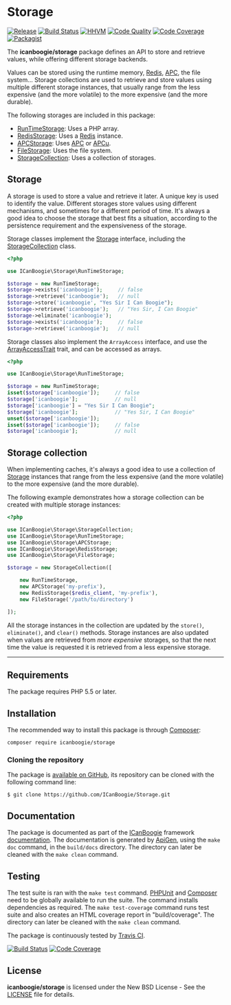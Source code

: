 # Storage

[![Release](https://img.shields.io/packagist/v/icanboogie/storage.svg)](https://github.com/ICanBoogie/Storage/releases)
[![Build Status](https://img.shields.io/travis/ICanBoogie/Storage/master.svg)](http://travis-ci.org/ICanBoogie/Storage)
[![HHVM](https://img.shields.io/hhvm/icanboogie/storage.svg)](http://hhvm.h4cc.de/package/icanboogie/storage)
[![Code Quality](https://img.shields.io/scrutinizer/g/ICanBoogie/Storage/master.svg)](https://scrutinizer-ci.com/g/ICanBoogie/Storage)
[![Code Coverage](https://img.shields.io/coveralls/ICanBoogie/Storage/master.svg)](https://coveralls.io/r/ICanBoogie/Storage)
[![Packagist](https://img.shields.io/packagist/dt/icanboogie/storage.svg)](https://packagist.org/packages/icanboogie/storage)

The **icanboogie/storage** package defines an API to store and retrieve values, while offering different storage backends.

Values can be stored using the runtime memory, [Redis][], [APC][], the file system… Storage collections are used to retrieve and store values using multiple different storage instances, that usually range from the less expensive (and the more volatile) to the more expensive (and the more durable).

The following storages are included in this package:

- [RunTimeStorage][]: Uses a PHP array.
- [RedisStorage][]: Uses a [Redis][] instance.
- [APCStorage][]: Uses [APC][] or [APCu][].
- [FileStorage][]: Uses the file system.
- [StorageCollection][]: Uses a collection of storages.





## Storage

A storage is used to store a value and retrieve it later. A unique key is used to identify the value. Different storages store values using different mechanisms, and sometimes for a different period of time. It's always a good idea to choose the storage that best fits a situation, according to the persistence requirement and the expensiveness of the storage.

Storage classes implement the [Storage][] interface, including the [StorageCollection][] class.

```php
<?php

use ICanBoogie\Storage\RunTimeStorage;

$storage = new RunTimeStorage;
$storage->exists('icanboogie');     // false
$storage->retrieve('icanboogie');   // null
$storage->store('icanboogie', "Yes Sir I Can Boogie");
$storage->retrieve('icanboogie');   // "Yes Sir, I Can Boogie"
$storage->eliminate('icanboogie');
$storage->exists('icanboogie');     // false
$storage->retrieve('icanboogie');   // null
```

Storage classes also implement the `ArrayAccess` interface, and use the [ArrayAccessTrait][] trait, and can be accessed as arrays.

```php
<?php

use ICanBoogie\Storage\RunTimeStorage;

$storage = new RunTimeStorage;
isset($storage['icanboogie']);     // false
$storage['icanboogie'];            // null
$storage['icanboogie'] = "Yes Sir I Can Boogie";
$storage['icanboogie'];            // "Yes Sir, I Can Boogie"
unset($storage['icanboogie']);
isset($storage['icanboogie']);     // false
$storage['icanboogie'];            // null
```





## Storage collection

When implementing caches, it's always a good idea to use a collection of [Storage][] instances that range from the less expensive (and the more volatile) to the more expensive (and the more durable).

The following example demonstrates how a storage collection can be created with multiple storage instances:

```php
<?php

use ICanBoogie\Storage\StorageCollection;
use ICanBoogie\Storage\RunTimeStorage;
use ICanBoogie\Storage\APCStorage;
use ICanBoogie\Storage\RedisStorage;
use ICanBoogie\Storage\FileStorage;

$storage = new StorageCollection([

	new RunTimeStorage,
	new APCStorage('my-prefix'),
	new RedisStorage($redis_client, 'my-prefix'),
	new FileStorage('/path/to/directory')

]);
```

All the storage instances in the collection are updated by the `store()`, `eliminate()`, and `clear()` methods. Storage instances are also updated when values are retrieved from _more expensive_ storages, so that the next time the value is requested it is retrieved from a less expensive storage.






----------





## Requirements

The package requires PHP 5.5 or later.





## Installation

The recommended way to install this package is through [Composer](http://getcomposer.org/):

```
composer require icanboogie/storage
```





### Cloning the repository

The package is [available on GitHub](https://github.com/ICanBoogie/Storage), its repository can be cloned with the following command line:

	$ git clone https://github.com/ICanBoogie/Storage.git





## Documentation

The package is documented as part of the [ICanBoogie][] framework
[documentation](http://icanboogie.org/docs/). The documentation is generated by [ApiGen](http://apigen.org/), using the `make doc` command, in the `build/docs` directory. The directory can later be cleaned with the `make clean` command.





## Testing

The test suite is ran with the `make test` command. [PHPUnit](https://phpunit.de/) and [Composer](http://getcomposer.org/) need to be globally available to run the suite. The command installs dependencies as required. The `make test-coverage` command runs test suite and also creates an HTML coverage report in "build/coverage". The directory can later be cleaned with the `make clean` command.

The package is continuously tested by [Travis CI](http://about.travis-ci.org/).

[![Build Status](https://img.shields.io/travis/ICanBoogie/Storage/master.svg)](https://travis-ci.org/ICanBoogie/Storage)
[![Code Coverage](https://img.shields.io/coveralls/ICanBoogie/Storage/master.svg)](https://coveralls.io/r/ICanBoogie/Storage)





## License

**icanboogie/storage** is licensed under the New BSD License - See the [LICENSE](LICENSE) file for details.





[APC]: http://php.net/manual/en/book.apc.php
[APCu]: https://github.com/krakjoe/apcu
[ArrayAccessTrait]: http://icanboogie.org/docs/namespace-ICanBoogie.Storage.ArrayAccessTrait.html
[ICanBoogie]: https://github.com/ICanBoogie/ICanBoogie
[Redis]: http://redis.io/
[RunTimeStorage]: http://icanboogie.org/docs/namespace-ICanBoogie.Storage.RunTimeStorage.html
[RedisStorage]: http://icanboogie.org/docs/namespace-ICanBoogie.Storage.RedisStorage.html
[APCStorage]: http://icanboogie.org/docs/namespace-ICanBoogie.Storage.APCStorage.html
[FileStorage]: http://icanboogie.org/docs/namespace-ICanBoogie.Storage.FileStorage.html
[Storage]: http://icanboogie.org/docs/namespace-ICanBoogie.Storage.Storage.html
[StorageCollection]: http://icanboogie.org/docs/namespace-ICanBoogie.Storage.StorageCollection.html
